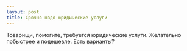```yaml
---
layout: post 
title: Срочно надо юридические услуги 
--- 
```

Товарищи, помогите, требуется юридические услуги. Желательно побыстрее и подешевле. Есть варианты?